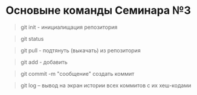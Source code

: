 # Основыне команды Семинара №3

 > git init - инициалищация репозитория

 >git status
 
 >git pull - подтянуть (выкачать) из репозитория
 
 >git add - добавить
 
 >git commit -m "сообщение" создать коммит

 > git log – вывод на экран истории всех коммитов с их хеш-кодами